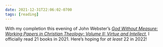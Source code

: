 ```yaml
---
date: 2021-12-31T22:06:02-0700
tags: [reading]
---
```


With my completion this evening of John Webster’s [<cite>God Without Measure: Working Papers in Christian Theology: Volume II: Virtue and Intellect</cite>](https://www.alibris.com/search/books/isbn/9780567686046), I officially read 21 books in 2021. Here’s hoping for *at least* 22 in 2022!